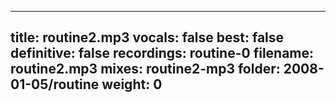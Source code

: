 
---
title: routine2.mp3
vocals: false
best: false
definitive: false
recordings: routine-0
filename: routine2.mp3
mixes: routine2-mp3
folder: 2008-01-05/routine
weight: 0
---
